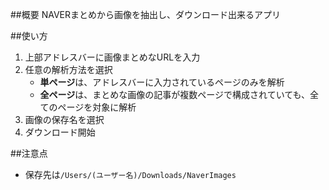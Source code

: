 ##概要
NAVERまとめから画像を抽出し、ダウンロード出来るアプリ


##使い方
1. 上部アドレスバーに画像まとめなURLを入力
2. 任意の解析方法を選択
	* **単ページ**は、アドレスバーに入力されているページのみを解析
	* **全ページ**は、まとめな画像の記事が複数ページで構成されていても、全てのページを対象に解析
3. 画像の保存名を選択
4. ダウンロード開始


##注意点
* 保存先は`/Users/(ユーザー名)/Downloads/NaverImages`